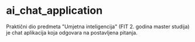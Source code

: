 # ai_chat_application
Praktični dio predmeta "Umjetna inteligencija" (FIT 2. godina master studija) je chat aplikacija koja odgovara na postavljena pitanja.
